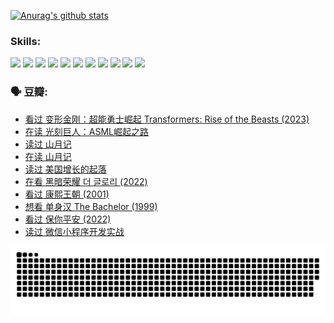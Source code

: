
[![Anurag's github stats](https://github-readme-stats.vercel.app/api?username=w940853815)](https://github.com/anuraghazra/github-readme-stats)

### Skills:

<code><img height="32" src="https://cdn.jsdelivr.net/npm/simple-icons@v5/icons/python.svg"></code>
<code><img height="32" src="https://cdn.jsdelivr.net/npm/simple-icons@v5/icons/javascript.svg"></code>
<code><img height="32" src="https://cdn.jsdelivr.net/npm/simple-icons@v5/icons/django.svg"></code>
<code><img height="32" src="https://cdn.jsdelivr.net/npm/simple-icons@v5/icons/flask.svg"></code>
<code><img height="32" src="https://cdn.jsdelivr.net/npm/simple-icons@v5/icons/vuetify.svg"></code>
<code><img height="32" src="https://cdn.jsdelivr.net/npm/simple-icons@v5/icons/git.svg"></code>
<code><img height="32" src="https://cdn.jsdelivr.net/npm/simple-icons@v5/icons/docker.svg"></code>
<code><img height="32" src="https://cdn.jsdelivr.net/npm/simple-icons@v5/icons/postgresql.svg"></code>
<code><img height="32" src="https://cdn.jsdelivr.net/npm/simple-icons@v5/icons/elasticsearch.svg"></code>
<code><img height="32" src="https://cdn.jsdelivr.net/npm/simple-icons@v5/icons/macos.svg"></code>
<code><img height="32" src="https://cdn.jsdelivr.net/npm/simple-icons@v5/icons/linux.svg"></code>

### 🗣 豆瓣:

<!-- DOUBAN-ACTIVITIES:START -->
- [看过 变形金刚：超能勇士崛起 Transformers: Rise of the Beasts‎ (2023)](https://www.douban.com/people/136069238/status/4267685771/?_i=86759432)
- [在读 光刻巨人：ASML崛起之路](https://www.douban.com/people/136069238/status/4266569048/?_i=86759433)
- [读过 山月记](https://www.douban.com/people/136069238/status/4266567455/?_i=86759433)
- [在读 山月记](https://www.douban.com/people/136069238/status/4256796460/?_i=86759433)
- [读过 美国增长的起落](https://www.douban.com/people/136069238/status/4256795052/?_i=86759433)
- [在看 黑暗荣耀 더 글로리‎ (2022)](https://www.douban.com/people/136069238/status/4256207386/?_i=86759433)
- [看过 康熙王朝‎ (2001)](https://www.douban.com/people/136069238/status/4254396418/?_i=86759433)
- [想看 单身汉 The Bachelor‎ (1999)](https://www.douban.com/people/136069238/status/4250318861/?_i=86759433)
- [看过 保你平安‎ (2022)](https://www.douban.com/people/136069238/status/4239139510/?_i=86759433)
- [读过 微信小程序开发实战](https://www.douban.com/people/136069238/status/4237321528/?_i=86759433)
<!-- DOUBAN-ACTIVITIES:END -->


![Snake animation](https://raw.githubusercontent.com/w940853815/w940853815/output/github-contribution-grid-snake.svg)

<!--
**w940853815/w940853815** is a ✨ _special_ ✨ repository because its `README.md` (this file) appears on your GitHub profile.

Here are some ideas to get you started:

- 🔭 I’m currently working on ...
- 🌱 I’m currently learning ...
- 👯 I’m looking to collaborate on ...
- 🤔 I’m looking for help with ...
- 💬 Ask me about ...
- 📫 How to reach me: ...
- 😄 Pronouns: ...
- ⚡ Fun fact: ...
-->
